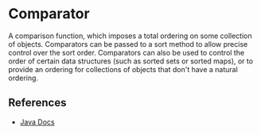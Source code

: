 # Comparator

A comparison function, which imposes a total ordering on some collection of objects. Comparators can be passed to a sort method to allow precise control over the sort order. Comparators can also be used to control the order of certain data structures (such as sorted sets or sorted maps), or to provide an ordering for collections of objects that don't have a natural ordering.

## References

- [Java Docs](https://docs.oracle.com/javase/8/docs/api/java/util/Comparator.html)
